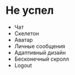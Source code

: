 # Не успел
- Чат
-  Скелетон
-  Аватар
-  Личные сообщения
-  Адаптивный дизайн
-  Бесконечный скролл
-  Logout
